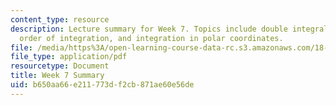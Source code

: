 ```yaml
---
content_type: resource
description: Lecture summary for Week 7. Topics include double integrals, exchanging
  order of integration, and integration in polar coordinates.
file: /media/https%3A/open-learning-course-data-rc.s3.amazonaws.com/18-02-multivariable-calculus-fall-2007/b650aa66e211773df2cb871ae60e56de_lec_week7.pdf
file_type: application/pdf
resourcetype: Document
title: Week 7 Summary
uid: b650aa66-e211-773d-f2cb-871ae60e56de
---
```

